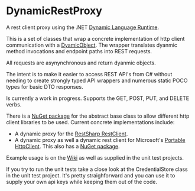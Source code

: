 DynamicRestProxy
================

A rest client proxy using the .NET [Dynamic Language Runtime](http://msdn.microsoft.com/en-us/library/dd233052(v=vs.110).aspx). 

This is a set of classes that wrap a concrete implementation of http client communication with a [DyamicObject](http://msdn.microsoft.com/en-us/library/system.dynamic.dynamicobject(v=vs.110).aspx). The wrapper translates dyanmic method invocations and endpoint paths into REST requests. 

All requests are asynynchronous and return dyanmic objects.

The intent is to make it easier to access REST API's from C# without needing to create strongly typed API wrappers and numerous static POCO types for basic DTO responses. 

Is currently a work in progress. Supports the GET, POST, PUT, and DELETE verbs.

There is a [NuGet package](https://www.nuget.org/packages/DynamicRestProxy/) for the abstract base class to allow different http client libraries to be used. Current concrete implementations include: 
- A dynamic proxy for the [RestSharp RestClient](http://restsharp.org/). 
- A dynamic proxy as well a dynamic rest client for Microsoft's [Portable HttpClient](https://www.nuget.org/packages/Microsoft.Net.Http/). This also has a [NuGet package](https://www.nuget.org/packages/DynamicRestClient/).

Example usage is on the [Wiki](https://github.com/dkackman/DynamicRestProxy/wiki) as well as supplied in the unit test projects.


If you try to run the unit tests take a close look at the CredentialStore class in the unit test project. It's pretty straighforward and you can use it to supply your own api keys while keeping them out of the code.

